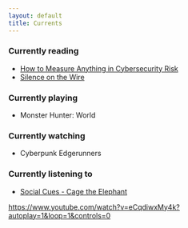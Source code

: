 ```yaml
---
layout: default
title: Currents
---
```


### Currently reading
- [How to Measure Anything in Cybersecurity Risk][risk]
- [Silence on the Wire][silence]

### Currently playing
- Monster Hunter: World

### Currently watching
- Cyberpunk Edgerunners

### Currently listening to
- [Social Cues - Cage the Elephant][music]

[risk]: https://onlinelibrary.wiley.com/doi/book/10.1002/9781119892335
[silence]: https://nostarch.com/silence.htm
[music]: https://www.youtube.com/watch?v=eCqdiwxMy4k?autoplay=1&loop=1&controls=0
https://www.youtube.com/watch?v=eCqdiwxMy4k?autoplay=1&loop=1&controls=0